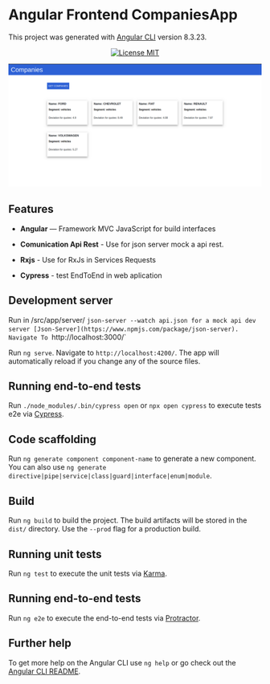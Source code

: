 # Angular Frontend CompaniesApp

This project was generated with [Angular CLI](https://github.com/angular/angular-cli) version 8.3.23.

<p align="center">
  <a href="https://opensource.org/licenses/MIT">
    <img src="https://img.shields.io/badge/License-MIT-blue.svg" alt="License MIT">
  </a>
</p>

<p align="center">
  <a href="https://opensource.org/licenses/MIT">
    <img src="screenshots/companies.png" alt="License MIT">
  </a>
</p>

## Features

- **Angular** — Framework MVC JavaScript for build interfaces

- **Comunication Api Rest** - Use for json server mock a api rest.

- **Rxjs** - Use for RxJs in Services Requests

- **Cypress** - test EndToEnd in web aplication  

## Development server

Run  in /src/app/server/  `json-server --watch api.json
 for a mock api dev server [Json-Server](https://www.npmjs.com/package/json-server). Navigate To `http://localhost:3000/`

Run `ng serve`. Navigate to `http://localhost:4200/`. The app will automatically reload if you change any of the source files.

## Running end-to-end tests

Run `./node_modules/.bin/cypress open` or `npx open cypress` to execute tests e2e via [Cypress](https://www.cypress.io/).


## Code scaffolding

Run `ng generate component component-name` to generate a new component. You can also use `ng generate directive|pipe|service|class|guard|interface|enum|module`.

## Build

Run `ng build` to build the project. The build artifacts will be stored in the `dist/` directory. Use the `--prod` flag for a production build.

## Running unit tests

Run `ng test` to execute the unit tests via [Karma](https://karma-runner.github.io).

## Running end-to-end tests

Run `ng e2e` to execute the end-to-end tests via [Protractor](http://www.protractortest.org/).

## Further help

To get more help on the Angular CLI use `ng help` or go check out the [Angular CLI README](https://github.com/angular/angular-cli/blob/master/README.md).
